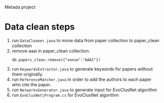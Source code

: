 Metada project

# Data clean steps

1. run `DataCleaner.java` to move data from paper collection to paper_clean collection
2. remove aaai in paper_clean collection. 
	```
	db.papers_clean.remove({"venue":"AAAI"})
	```
3. run `KeywordsExtractor.java` to generate keywords for papers without them originally.
4. run `ReferenceMatcher.java` in order to add the authors to each paper who cite the paper.
5. run `NetworksGenerator.java` to generate input for EvoClusNet algorithm
6. run `EvoClusNet\Program.cs` for EvoClusNet algorithm